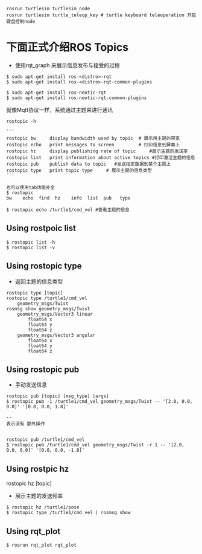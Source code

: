 ```
rosrun turtlesim turtlesim_node
rosrun turtlesim turtle_teleop_key # turtle keyboard teleoperation 开启键盘控制node
```

# 下面正式介绍ROS Topics
* 使用rqt_graph 来展示信息发布与接受的过程
```
$ sudo apt-get install ros-<distro>-rqt
$ sudo apt-get install ros-<distro>-rqt-common-plugins

$ sudo apt-get install ros-neotic-rqt
$ sudo apt-get install ros-neotic-rqt-common-plugins
```

就像Mqtt协议一样，系统通过主题来进行通讯 
```
rostopic -h
```
    ```
    rostopic bw     display bandwidth used by topic  # 展示用主题的带宽
    rostopic echo   print messages to screen         # 打印信息到屏幕上
    rostopic hz     display publishing rate of topic     #展示主题的发送率
    rostopic list   print information about active topics #打印激活主题的信息
    rostopic pub    publish data to topic   #发送指定数据到某个主题上
    rostopic type   print topic type     # 展示主题的信息类型
    ```
```
也可以使用tab功能补全
$ rostopic 
bw    echo  find  hz    info  list  pub   type 
```

```
$ rostopic echo /turtle1/cmd_vel #查看主题的信息
```

## Using rostpoic list 
```
$ rostopic list -h
$ rostopic list -v
```

## Using rostopic type
* 返回主题的信息类型
```
rostopic type [topic]
rostopic type /turtle1/cmd_vel
    geometry_msgs/Twist
rosmsg show geometry_msgs/Twist
    geometry_msgs/Vector3 linear
        float64 x
        float64 y
        float64 z
    geometry_msgs/Vector3 angular
        float64 x
        float64 y
        float64 z
```

## Using rostopic pub 
* 手动发送信息
```
rostopic pub [topic] [msg_type] [args]
$ rostopic pub -1 /turtle1/cmd_vel geometry_msgs/Twist -- '[2.0, 0.0, 0.0]' '[0.0, 0.0, 1.8]'

-- 
表示没有 额外操作


rostopic pub /turtle1/cmd_vel 
$ rostopic pub /turtle1/cmd_vel geometry_msgs/Twist -r 1 -- '[2.0, 0.0, 0.0]' '[0.0, 0.0, -1.8]'
```

## Using rostpic hz
rostopic hz [topic]
* 展示主题的发送频率
```
$ rostopic hz /turtle1/pose
$ rostopic type /turtle1/cmd_vel | rosmsg show
```

## Using rqt_plot
```
$ rosrun rqt_plot rqt_plot
```
